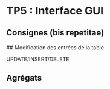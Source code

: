 <!DOCTYPE html>
<html>
    <head>
        <title>TP2 (BDR1)</title>
        <link rel="stylesheet" href="./index.css">
        <script type="module" src="./index.js" defer></script>
    </head>
    <body>
        <header></header>
        <main>

# TP5 : Interface GUI

## Consignes (bis repetitae)

## Modification des entrées de la table

<todo>UPDATE/INSERT/DELETE</todo>



## Agrégats

</main>
    </body>
</html>